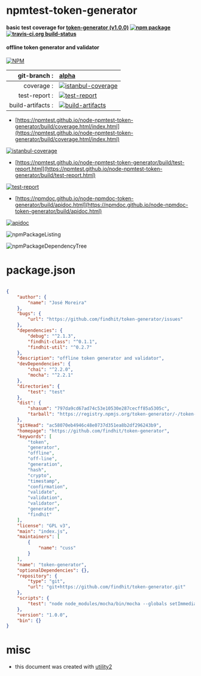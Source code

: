 # npmtest-token-generator

#### basic test coverage for  [token-generator (v1.0.0)](https://github.com/findhit/token-generator)  [![npm package](https://img.shields.io/npm/v/npmtest-token-generator.svg?style=flat-square)](https://www.npmjs.org/package/npmtest-token-generator) [![travis-ci.org build-status](https://api.travis-ci.org/npmtest/node-npmtest-token-generator.svg)](https://travis-ci.org/npmtest/node-npmtest-token-generator)

#### offline token generator and validator

[![NPM](https://nodei.co/npm/token-generator.png?downloads=true&downloadRank=true&stars=true)](https://www.npmjs.com/package/token-generator)

| git-branch : | [alpha](https://github.com/npmtest/node-npmtest-token-generator/tree/alpha)|
|--:|:--|
| coverage : | [![istanbul-coverage](https://npmtest.github.io/node-npmtest-token-generator/build/coverage.badge.svg)](https://npmtest.github.io/node-npmtest-token-generator/build/coverage.html/index.html)|
| test-report : | [![test-report](https://npmtest.github.io/node-npmtest-token-generator/build/test-report.badge.svg)](https://npmtest.github.io/node-npmtest-token-generator/build/test-report.html)|
| build-artifacts : | [![build-artifacts](https://npmtest.github.io/node-npmtest-token-generator/glyphicons_144_folder_open.png)](https://github.com/npmtest/node-npmtest-token-generator/tree/gh-pages/build)|

- [https://npmtest.github.io/node-npmtest-token-generator/build/coverage.html/index.html](https://npmtest.github.io/node-npmtest-token-generator/build/coverage.html/index.html)

[![istanbul-coverage](https://npmtest.github.io/node-npmtest-token-generator/build/screenCapture.buildCi.browser.%252Ftmp%252Fbuild%252Fcoverage.lib.html.png)](https://npmtest.github.io/node-npmtest-token-generator/build/coverage.html/index.html)

- [https://npmtest.github.io/node-npmtest-token-generator/build/test-report.html](https://npmtest.github.io/node-npmtest-token-generator/build/test-report.html)

[![test-report](https://npmtest.github.io/node-npmtest-token-generator/build/screenCapture.buildCi.browser.%252Ftmp%252Fbuild%252Ftest-report.html.png)](https://npmtest.github.io/node-npmtest-token-generator/build/test-report.html)

- [https://npmdoc.github.io/node-npmdoc-token-generator/build/apidoc.html](https://npmdoc.github.io/node-npmdoc-token-generator/build/apidoc.html)

[![apidoc](https://npmdoc.github.io/node-npmdoc-token-generator/build/screenCapture.buildCi.browser.%252Ftmp%252Fbuild%252Fapidoc.html.png)](https://npmdoc.github.io/node-npmdoc-token-generator/build/apidoc.html)

![npmPackageListing](https://npmtest.github.io/node-npmtest-token-generator/build/screenCapture.npmPackageListing.svg)

![npmPackageDependencyTree](https://npmtest.github.io/node-npmtest-token-generator/build/screenCapture.npmPackageDependencyTree.svg)



# package.json

```json

{
    "author": {
        "name": "José Moreira"
    },
    "bugs": {
        "url": "https://github.com/findhit/token-generator/issues"
    },
    "dependencies": {
        "debug": "^2.1.3",
        "findhit-class": "^0.1.1",
        "findhit-util": "^0.2.7"
    },
    "description": "offline token generator and validator",
    "devDependencies": {
        "chai": "^2.2.0",
        "mocha": "^2.2.1"
    },
    "directories": {
        "test": "test"
    },
    "dist": {
        "shasum": "797da9cd67ad74c53e10530e287cecff85a5305c",
        "tarball": "https://registry.npmjs.org/token-generator/-/token-generator-1.0.0.tgz"
    },
    "gitHead": "ac58070eb4946c48e0737d351ea8b2df296243b9",
    "homepage": "https://github.com/findhit/token-generator",
    "keywords": [
        "token",
        "generator",
        "offline",
        "off-line",
        "generation",
        "hash",
        "crypto",
        "timestamp",
        "confirmation",
        "validate",
        "validation",
        "validator",
        "generater",
        "findhit"
    ],
    "license": "GPL v3",
    "main": "index.js",
    "maintainers": [
        {
            "name": "cuss"
        }
    ],
    "name": "token-generator",
    "optionalDependencies": {},
    "repository": {
        "type": "git",
        "url": "git+https://github.com/findhit/token-generator.git"
    },
    "scripts": {
        "test": "node node_modules/mocha/bin/mocha --globals setImmediate,clearImmediate --check-leaks --colors -t 10000 --reporter spec $(find test/* -name '*.test.js')"
    },
    "version": "1.0.0",
    "bin": {}
}
```



# misc
- this document was created with [utility2](https://github.com/kaizhu256/node-utility2)
